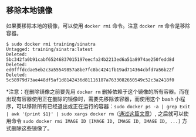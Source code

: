 ## 移除本地镜像
如果要移除本地的镜像，可以使用 `docker rmi` 命令。注意 `docker rm` 命令是移除容器。
```
$ sudo docker rmi training/sinatra
Untagged: training/sinatra:latest
Deleted: 5bc342fa0b91cabf65246837015197eecfa24b2213ed6a51a8974ae250fedd8d
Deleted: ed0fffdcdae5eb2c3a55549857a8be7fc8bc4241fb19ad714364cbfd7a56b22f
Deleted: 5c58979d73ae448df5af1d8142436d81116187a7633082650549c52c3a2418f0
```

*注意：在删除镜像之前要先用 `docker rm` 删掉依赖于这个镜像的所有容器。而在出现有容器使用正在删除的镜像时，需要先移除该容器，而使用这个 bash 小程序，可以移除所有已经退出或正在运行的容器：`sudo docker ps -a | grep Exit | awk '{print $1}' | sudo xargs docker rm`（[通过这篇文章](http://stackoverflow.com/questions/24733160/docker-rmi-cannot-remove-images-with-no-such-id)）, 之后就可以使用命令 `sudo docker rmi IMAGE ID [IMAGE ID, IMAGE ID, IMAGE ID, ...]` 方式删除这些镜像了。
